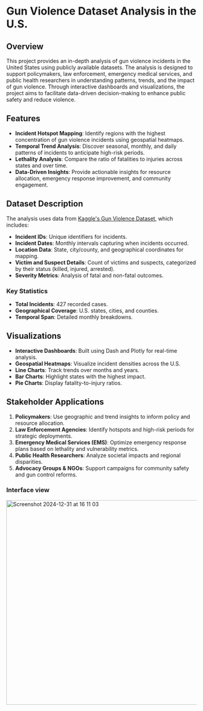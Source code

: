 # Gun Violence Dataset Analysis in the U.S.

## Overview
This project provides an in-depth analysis of gun violence incidents in the United States using publicly available datasets. The analysis is designed to support policymakers, law enforcement, emergency medical services, and public health researchers in understanding patterns, trends, and the impact of gun violence. Through interactive dashboards and visualizations, the project aims to facilitate data-driven decision-making to enhance public safety and reduce violence.

## Features
- **Incident Hotspot Mapping**: Identify regions with the highest concentration of gun violence incidents using geospatial heatmaps.
- **Temporal Trend Analysis**: Discover seasonal, monthly, and daily patterns of incidents to anticipate high-risk periods.
- **Lethality Analysis**: Compare the ratio of fatalities to injuries across states and over time.
- **Data-Driven Insights**: Provide actionable insights for resource allocation, emergency response improvement, and community engagement.

## Dataset Description
The analysis uses data from [Kaggle's Gun Violence Dataset](https://www.kaggle.com/datasets/whisperingkahuna/gunviolence1), which includes:
- **Incident IDs**: Unique identifiers for incidents.
- **Incident Dates**: Monthly intervals capturing when incidents occurred.
- **Location Data**: State, city/county, and geographical coordinates for mapping.
- **Victim and Suspect Details**: Count of victims and suspects, categorized by their status (killed, injured, arrested).
- **Severity Metrics**: Analysis of fatal and non-fatal outcomes.

### Key Statistics
- **Total Incidents**: 427 recorded cases.
- **Geographical Coverage**: U.S. states, cities, and counties.
- **Temporal Span**: Detailed monthly breakdowns.

## Visualizations
- **Interactive Dashboards**: Built using Dash and Plotly for real-time analysis.
- **Geospatial Heatmaps**: Visualize incident densities across the U.S.
- **Line Charts**: Track trends over months and years.
- **Bar Charts**: Highlight states with the highest impact.
- **Pie Charts**: Display fatality-to-injury ratios.

## Stakeholder Applications
1. **Policymakers**: Use geographic and trend insights to inform policy and resource allocation.
2. **Law Enforcement Agencies**: Identify hotspots and high-risk periods for strategic deployments.
3. **Emergency Medical Services (EMS)**: Optimize emergency response plans based on lethality and vulnerability metrics.
4. **Public Health Researchers**: Analyze societal impacts and regional disparities.
5. **Advocacy Groups & NGOs**: Support campaigns for community safety and gun control reforms.

### Interface view
<img width="540" alt="Screenshot 2024-12-31 at 16 11 03" src="https://github.com/user-attachments/assets/0813dfdc-1acd-4de8-97bf-e2cea0ad47dc" />

